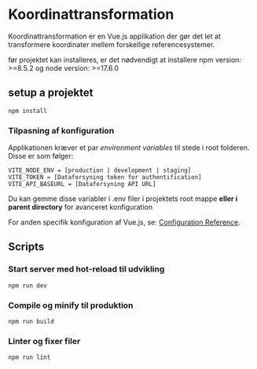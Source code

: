 # Koordinattransformation

Koordinattransformation er en Vue.js applikation der gør det let at transformere koordinater mellem forskellige referencesystemer.

før projektet kan installeres, er det nødvendigt at installere
npm version: >=8.5.2 og
node version: >=17.6.0

## setup a projektet
```
npm install
```

### Tilpasning af konfiguration

Applikationen kræver et par *environment variables* til stede i root folderen. Disse er som følger:
```
VITE_NODE_ENV = [production | development | staging]
VITE_TOKEN = [Dataforsyning token for authentification]
VITE_API_BASEURL = [Dataforsyning API URL]
```
Du kan gemme disse variabler i .env filer i projektets root mappe **eller i parent directory** for avanceret konfiguration

For anden specifik konfiguration af Vue.js, se: [Configuration Reference](https://cli.vuejs.org/config/).

## Scripts

### Start server med hot-reload til udvikling
```
npm run dev
```

### Compile og minify til produktion
```
npm run build
```

### Linter og fixer filer
```
npm run lint
```
